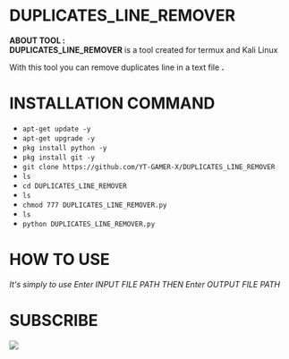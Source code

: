 # DUPLICATES_LINE_REMOVER
**ABOUT TOOL :**<br>
**DUPLICATES_LINE_REMOVER** is a tool created for termux and Kali Linux

With this tool you can remove duplicates line in a text file **.**

# INSTALLATION COMMAND
* `apt-get update -y`
* `apt-get upgrade -y`
* `pkg install python -y`
* `pkg install git -y`
* `git clone https://github.com/YT-GAMER-X/DUPLICATES_LINE_REMOVER`
* `ls`
* `cd DUPLICATES_LINE_REMOVER`
* `ls`
* `chmod 777 DUPLICATES_LINE_REMOVER.py`
* `ls`
* `python DUPLICATES_LINE_REMOVER.py`

# HOW TO USE 
*It's simply to use
Enter INPUT FILE PATH THEN 
Enter OUTPUT FILE PATH*

# SUBSCRIBE
<a href="https://www.youtube.com/@YT-GAMER-X"><img src="https://img.shields.io/badge/subcribe-YouTube-red.svg"> 
